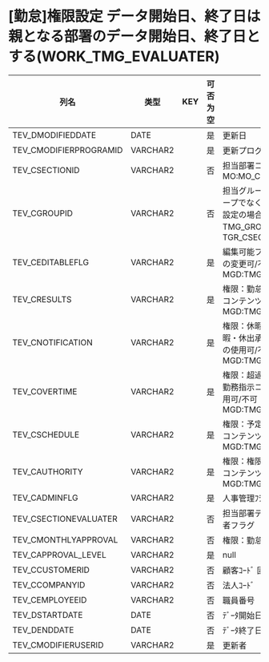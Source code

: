 # [勤怠]権限設定  データ開始日、終了日は親となる部署のデータ開始日、終了日とする(WORK_TMG_EVALUATER)
| 列名   | 类型   | KEY  | 可否为空 | 注释   |
| ---- | ---- | ---- | ---- | ---- |
|TEV_DMODIFIEDDATE|DATE||是|更新日|
|TEV_CMODIFIERPROGRAMID|VARCHAR2||是|更新プログラムID|
|TEV_CSECTIONID|VARCHAR2||否|担当部署コード                                                     MO:MO_CSECTIONID_CK|
|TEV_CGROUPID|VARCHAR2||否|担当グループコード                     グループでなく部署に対する設定の場合、null       TMG_GROUP：TGR_CSECTIONID|
|TEV_CEDITABLEFLG|VARCHAR2||是|編集可能フラグ                       権限設定の変更可/不可                   MGD:TMG_ONOFF|
|TEV_CRESULTS|VARCHAR2||是|権限：勤怠承認                       勤怠承認コンテンツの使用可/不可              MGD:TMG_ONOFF|
|TEV_CNOTIFICATION|VARCHAR2||是|権限：休暇休出承認                     休暇・休出承認コンテンツの使用可/不可           MGD:TMG_ONOFF|
|TEV_COVERTIME|VARCHAR2||是|権限：超過勤務指示                     超過勤務指示コンテンツの使用可/不可            MGD:TMG_ONOFF|
|TEV_CSCHEDULE|VARCHAR2||是|権限：予定作成                       予定作成コンテンツの使用可/不可              MGD:TMG_ONOFF|
|TEV_CAUTHORITY|VARCHAR2||是|権限：権限付与                       権限付与コンテンツの使用可/不可              MGD:TMG_ONOFF|
|TEV_CADMINFLG|VARCHAR2||是|人事管理ﾌﾗｸﾞ|
|TEV_CSECTIONEVALUATER|VARCHAR2||否|担当部署デフォルト承認者フラグ|
|TEV_CMONTHLYAPPROVAL|VARCHAR2||否|権限：勤怠承認(月次)|
|TEV_CAPPROVAL_LEVEL|VARCHAR2||是|null|
|TEV_CCUSTOMERID|VARCHAR2||否|顧客ｺｰﾄﾞ                        固定：01|
|TEV_CCOMPANYID|VARCHAR2||否|法人ｺｰﾄﾞ|
|TEV_CEMPLOYEEID|VARCHAR2||否|職員番号|
|TEV_DSTARTDATE|DATE||否|ﾃﾞｰﾀ開始日|
|TEV_DENDDATE|DATE||否|ﾃﾞｰﾀ終了日|
|TEV_CMODIFIERUSERID|VARCHAR2||是|更新者|
